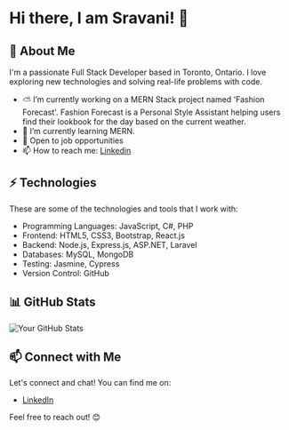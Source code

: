 # Hi there, I am Sravani! 👋

## 🚀 About Me
I'm a passionate Full Stack Developer based in Toronto, Ontario. I love exploring new technologies and solving real-life problems with code.

- ⛅️ I’m currently working on a MERN Stack project named 'Fashion Forecast'. Fashion Forecast is a Personal Style Assistant helping users find their lookbook for the day based on the current weather.
- 🌱 I’m currently learning MERN.
- 💼 Open to job opportunities
- 📫 How to reach me: [Linkedin](https://www.linkedin.com/in/singani-sravani-582926161/)

## ⚡ Technologies
These are some of the technologies and tools that I work with:

- Programming Languages: JavaScript, C#, PHP
- Frontend: HTML5, CSS3, Bootstrap, React.js
- Backend: Node.js, Express.js, ASP.NET, Laravel
- Databases: MySQL, MongoDB
- Testing: Jasmine, Cypress
- Version Control: GitHub

## 📊 GitHub Stats
![Your GitHub Stats](https://github-readme-stats.vercel.app/api?username=SravaniSingani&show_icons=true&theme=radical)

## 📫 Connect with Me
Let's connect and chat! You can find me on:

- [LinkedIn](https://www.linkedin.com/in/singani-sravani-582926161/)

Feel free to reach out! 😊

